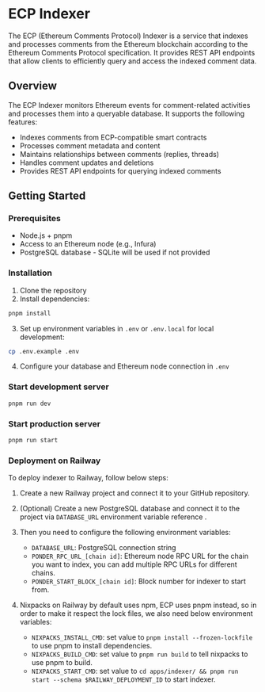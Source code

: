 # ECP Indexer

The ECP (Ethereum Comments Protocol) Indexer is a service that indexes and processes comments from the Ethereum blockchain according to the Ethereum Comments Protocol specification. It provides REST API endpoints that allow clients to efficiently query and access the indexed comment data.

## Overview

The ECP Indexer monitors Ethereum events for comment-related activities and processes them into a queryable database. It supports the following features:

- Indexes comments from ECP-compatible smart contracts
- Processes comment metadata and content
- Maintains relationships between comments (replies, threads)
- Handles comment updates and deletions
- Provides REST API endpoints for querying indexed comments

## Getting Started

### Prerequisites

- Node.js + pnpm
- Access to an Ethereum node (e.g., Infura)
- PostgreSQL database - SQLite will be used if not provided

### Installation

1. Clone the repository
2. Install dependencies:

```bash
pnpm install
```

3. Set up environment variables in `.env` or `.env.local` for local development:

```bash
cp .env.example .env
```

4. Configure your database and Ethereum node connection in `.env`

### Start development server

```bash
pnpm run dev
```

### Start production server

```bash
pnpm run start
```

### Deployment on Railway

To deploy indexer to Railway, follow below steps:

1. Create a new Railway project and connect it to your GitHub repository.
2. (Optional) Create a new PostgreSQL database and connect it to the project via `DATABASE_URL` environment variable reference .
3. Then you need to configure the following environment variables:
    - `DATABASE_URL`: PostgreSQL connection string
    - `PONDER_RPC_URL_[chain id]`: Ethereum node RPC URL for the chain you want to index, you can add multiple RPC URLs for different chains.
    - `PONDER_START_BLOCK_[chain id]`: Block number for indexer to start from.

5. Nixpacks on Railway by default uses npm, ECP uses pnpm instead, so in order to make it respect the lock files, we also need below environment variables:
    - `NIXPACKS_INSTALL_CMD`: set value to `pnpm install --frozen-lockfile` to use pnpm to install dependencies.
    - `NIXPACKS_BUILD_CMD`: set value to `pnpm run build` to tell nixpacks to use pnpm to build.
    - `NIXPACKS_START_CMD`: set value to `cd apps/indexer/ && pnpm run start --schema $RAILWAY_DEPLOYMENT_ID` to start indexer.
